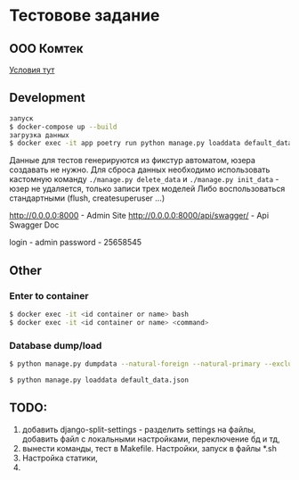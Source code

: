 # Тестовове задание
## ООО Комтек

[Условия тут](https://github.com/vildan-valeev/comtec_test/blob/master/docs/test_comtec.md)


## Development
```sh
запуск
$ docker-compose up --build
загрузка данных
$ docker exec -it app poetry run python manage.py loaddata default_data.json 
```
Данные для тестов генерируются из фикстур автоматом, юзера создавать не нужно.
Для сброса данных необходимо использовать кастомную команду `./manage.py delete_data` и `./manage.py init_data` - юзер не удаляется, только записи трех моделей
Либо воспользоваться стандартными (flush, createsuperuser ...)

http://0.0.0.0:8000 - Admin Site
http://0.0.0.0:8000/api/swagger/ - Api Swagger Doc 

login - admin
password - 25658545

## Other
### Enter to container
```sh
$ docker exec -it <id container or name> bash
$ docker exec -it <id container or name> <command>
```
### Database dump/load
```sh
$ python manage.py dumpdata --natural-foreign --natural-primary --exclude=contenttypes --exclude=auth.Permission --indent 4 > default_data.json

$ python manage.py loaddata default_data.json
```

## TODO:
1. добавить django-split-settings - разделить settings на файлы, добавить файл с локальными настройками, переключение бд и тд,
2. вынести команды, тест в Makefile. Настройки, запуск в файлы *.sh
3. Настройка статики,
4. 
